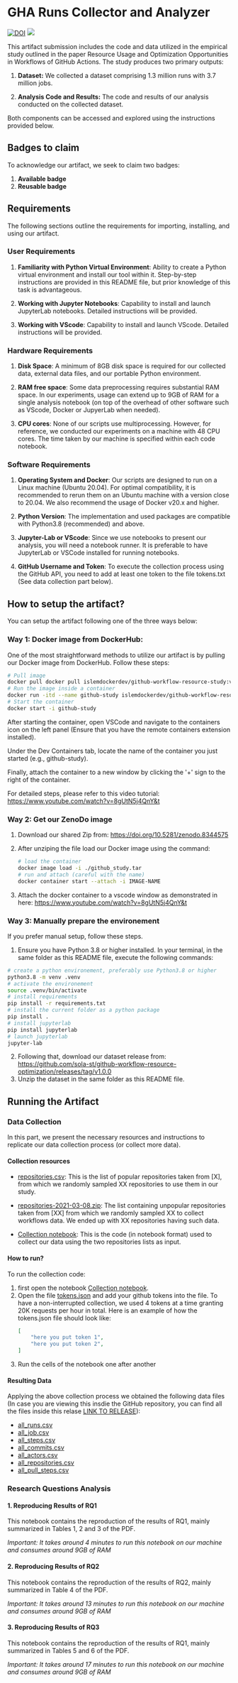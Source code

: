 # GHA Runs Collector and Analyzer



[![DOI](https://zenodo.org/badge/DOI/10.5281/zenodo.8344576.svg)](https://doi.org/10.5281/zenodo.8344576) [<img src="https://img.shields.io/badge/dockerhub-GH_workflows_study-blue.svg?logo=Docker">](https://hub.docker.com/r/islemdockerdev/github-workflow-resource-study)

This artifact submission includes the code and data utilized in the empirical study outlined in the paper Resource Usage and Optimization Opportunities in Workflows of GitHub Actions. The study produces two primary outputs:

1. **Dataset:** We collected a dataset comprising 1.3 million runs with 3.7 million jobs.

2. **Analysis Code and Results:** The code and results of our analysis conducted on the collected dataset.

Both components can be accessed and explored using the instructions provided below.

## Badges to claim
To acknowledge our artifact, we seek to claim two badges:
1. **Available badge**
2. **Reusable badge**

## Requirements
The following sections outline the requirements for importing, installing, and using our artifact.
### User Requirements
1. **Familiarity with Python Virtual Environment**: Ability to create a Python virtual environment and install our tool within it. Step-by-step instructions are provided in this README file, but prior knowledge of this task is advantageous.

2. **Working with Jupyter Notebooks**: Capability to install and launch JupyterLab notebooks. Detailed instructions will be provided.

3. **Working with VScode**: Capability to install and launch VScode. Detailed instructions will be provided.

### Hardware Requirements
1. **Disk Space**: A minimum of 8GB disk space is required for our collected data, external data files, and our portable Python environment.
	
2. **RAM free space**: Some data preprocessing requires substantial RAM space. In our experiments, usage can extend up to 9GB of RAM for a single analysis notebook (on top of the overhead of other software such as VScode, Docker or JupyerLab when needed).

3. **CPU cores**: None of our scripts use multiprocessing. However, for reference, we conducted our experiments on a machine with 48 CPU cores. The time taken by our machine is specified within each code notebook.

### Software Requirements
1. **Operating System and Docker**: Our scripts are designed to run on a Linux machine (Ubuntu 20.04). For optimal compatibility, it is recommended to rerun them on an Ubuntu machine with a version close to 20.04. We also recommend the usage of Docker v20.x and higher.

2. **Python Version**: The implementation and used packages are compatible with Python3.8 (recommended) and above.

3. **Jupyter-Lab or VScode**: Since we use notebooks to present our analysis, you will need a notebook runner. It is preferable to have JupyterLab or VSCode installed for running notebooks.

4. **GitHub Username and Token**: To execute the collection process using the GitHub API, you need to add at least one token to the file tokens.txt (See data collection part below).

## How to setup the artifact?
You can setup the artifact following one of the three ways below:

### Way 1: Docker image from DockerHub:
One of the most straightforward methods to utilize our artifact is by pulling our Docker image from DockerHub. Follow these steps:

```bash
# Pull image
docker pull docker pull islemdockerdev/github-workflow-resource-study:v1.0
# Run the image inside a container
docker run -itd --name github-study islemdockerdev/github-workflow-resource-study:v1.0
# Start the container
docker start -i github-study
```

After starting the container, open VSCode and navigate to the containers icon on the left panel (Ensure that you have the remote containers extension installed).

Under the Dev Containers tab, locate the name of the container you just started (e.g., github-study).

Finally, attach the container to a new window by clicking the '+' sign to the right of the container.

For detailed steps, please refer to this video tutorial: https://www.youtube.com/watch?v=8gUtN5j4QnY&t

### Way 2: Get our ZenoDo image
1. Download our shared Zip from: https://doi.org/10.5281/zenodo.8344575

2. After unziping the file load our Docker image using the command:
    ```bash
    # load the container
    docker image load -i ./github_study.tar
    # run and attach (careful with the name)
    docker container start --attach -i IMAGE-NAME 
    ```
3. Attach the docker container to a vscode window as demonstrated in here: https://www.youtube.com/watch?v=8gUtN5j4QnY&t

### Way 3: Manually prepare the environement

If you prefer manual setup, follow these steps. 

1. Ensure you have Python 3.8 or higher installed. In your terminal, in the same folder as this README file, execute the following commands:

```bash
# create a python environement, preferably use Python3.8 or higher
python3.8 -m venv .venv
# activate the environement
source .venv/bin/activate
# install requirements
pip install -r requirements.txt
# install the current folder as a python package
pip install .
# install jupyterlab
pip install jupyterlab
# launch jupyterlab
jupyter-lab
```

2. Following that, download our dataset release from: https://github.com/sola-st/github-workflow-resource-optimization/releases/tag/v1.0.0
3. Unzip the dataset in the same folder as this README file.

## Running the Artifact

### Data Collection
In this part, we present the necessary resources and instructions to replicate our data collection process (or collect more data).

#### Collection resources
* [repositories.csv](./repositories.csv): This is the list of popular repositories taken from [X], from which we randomly sampled XX repositories to use them in our study.

* [repositories-2021-03-08.zip](./repositories-2021-03-08.csv): The list containing unpopular repositories taken from [XX] from which we randomly sampled XX to collect workflows data. We ended up with XX repositories having such data.

* [Collection notebook](./collect.ipynb): This is the code (in notebook format) used to collect our data using the two repositories lists as input.

#### How to run?
To run the collection code:
1. first open the notebook [Collection notebook](./collect.ipynb).
2. Open the file [tokens.json](./tokens.json) and add your github tokens into the file. To have a non-interrupted collection, we used 4 tokens at a time granting 20K requests per hour in total.
Here is an example of how the tokens.json file should look like:
    ```json
    [
        "here you put token 1",
        "here you put token 2",
    ]
    ```
3. Run the cells of the notebook one after another

#### Resulting Data
Applying the above collection process we obtained the following data files (In case you are viewing this insdie the GitHub repository, you can find all the files inside this relase [LINK TO RELEASE](https://github.com/sola-st/github-workflow-resource-optimization/releases/tag/v1.0.0)):
* [all_runs.csv](./all_runs.csv)
* [all_job.csv](./all_job.csv)
* [all_steps.csv](./all_steps.csv)
* [all_commits.csv](./all_commits.csv)
* [all_actors.csv](./all_actors.csv)
* [all_repositories.csv](./all_repositories.csv)
* [all_pull_steps.csv](./all_pull_steps.csv)


### Research Questions Analysis
#### 1. Reproducing Results of RQ1
This notebook contains the reproduction of the results of RQ1, mainly summarized in Tables 1, 2 and 3 of the PDF.

*Important: It takes around 4 minutes to run this notebook on our machine and consumes around 9GB of RAM*

#### 2. Reproducing Results of RQ2
This notebook contains the reproduction of the results of RQ2, mainly summarized in Table 4 of the PDF.

*Important: It takes around 13 minutes to run this notebook on our machine and consumes around 9GB of RAM*

#### 3. Reproducing Results of RQ3
This notebook contains the reproduction of the results of RQ1, mainly summarized in Tables 5 and 6 of the PDF.

*Important: It takes around 17 minutes to run this notebook on our machine and consumes around 9GB of RAM*